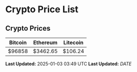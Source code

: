 # Crypto Price List

## Crypto Prices
| Bitcoin | Ethereum | Litecoin |
| ------- | -------- | -------- |
| $96858 | $3462.65 | $106.24 |
**Last Updated:** 2025-01-03 03:49 UTC
**Last Updated:** $DATE$
